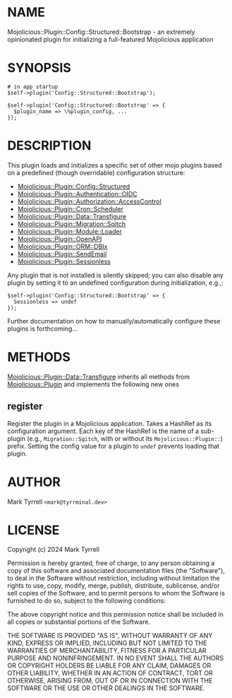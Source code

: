 # NAME

Mojolicious::Plugin::Config::Structured::Bootstrap - an extremely opinionated plugin for initializing a full-featured Mojolicious application

# SYNOPSIS

    # in app startup
    $self->plugin('Config::Structured::Bootstrap'); 

    $self->plugin('Config::Structured::Bootstrap' => {
      $plugin_name => \%plugin_config, ...
    });

# DESCRIPTION

This plugin loads and initializes a specific set of other mojo plugins based on 
a predefined (though overridable) configuration structure:

- [Mojolicious::Plugin::Config::Structured](https://metacpan.org/pod/Mojolicious%3A%3APlugin%3A%3AConfig%3A%3AStructured)
- [Mojolicious::Plugin::Authentication::OIDC](https://metacpan.org/pod/Mojolicious%3A%3APlugin%3A%3AAuthentication%3A%3AOIDC)
- [Mojolicious::Plugin::Authorization::AccessControl](https://metacpan.org/pod/Mojolicious%3A%3APlugin%3A%3AAuthorization%3A%3AAccessControl)
- [Mojolicious::Plugin::Cron::Scheduler](https://metacpan.org/pod/Mojolicious%3A%3APlugin%3A%3ACron%3A%3AScheduler)
- [Mojolicious::Plugin::Data::Transfigure](https://metacpan.org/pod/Mojolicious%3A%3APlugin%3A%3AData%3A%3ATransfigure)
- [Mojolicious::Plugin::Migration::Sqitch](https://metacpan.org/pod/Mojolicious%3A%3APlugin%3A%3AMigration%3A%3ASqitch)
- [Mojolicious::Plugin::Module::Loader](https://metacpan.org/pod/Mojolicious%3A%3APlugin%3A%3AModule%3A%3ALoader)
- [Mojolicious::Plugin::OpenAPI](https://metacpan.org/pod/Mojolicious%3A%3APlugin%3A%3AOpenAPI)
- [Mojolicious::Plugin::ORM::DBIx](https://metacpan.org/pod/Mojolicious%3A%3APlugin%3A%3AORM%3A%3ADBIx)
- [Mojolicious::Plugin::SendEmail](https://metacpan.org/pod/Mojolicious%3A%3APlugin%3A%3ASendEmail)
- [Mojolicious::Plugin::Sessionless](https://metacpan.org/pod/Mojolicious%3A%3APlugin%3A%3ASessionless)

Any plugin that is not installed is silently skipped; you can also disable any
plugin by setting it to an undefined configuration during initialization, e.g.,:

    $self->plugin('Config::Structured::Bootstrap' => {
      Sessionless => undef
    });

Further documentation on how to manually/automatically configure these plugins
is forthcoming...

# METHODS

[Mojolicious::Plugin::Data::Transfigure](https://metacpan.org/pod/Mojolicious%3A%3APlugin%3A%3AData%3A%3ATransfigure) inherits all methods from 
[Mojolicious::Plugin](https://metacpan.org/pod/Mojolicious%3A%3APlugin) and implements the following new ones

## register

Register the plugin in a Mojolicious application. Takes a HashRef as its 
configuration argument. Each key of the HashRef is the name of a sub-plugin
(e.g., `Migration::Sqitch`, with or without its `Mojolicious::Plugin::`) 
prefix. Setting the config value for a plugin to `undef` prevents loading that
plugin.

# AUTHOR

Mark Tyrrell `<mark@tyrrminal.dev>`

# LICENSE

Copyright (c) 2024 Mark Tyrrell

Permission is hereby granted, free of charge, to any person obtaining a copy
of this software and associated documentation files (the "Software"), to deal
in the Software without restriction, including without limitation the rights
to use, copy, modify, merge, publish, distribute, sublicense, and/or sell
copies of the Software, and to permit persons to whom the Software is
furnished to do so, subject to the following conditions:

The above copyright notice and this permission notice shall be included in all
copies or substantial portions of the Software.

THE SOFTWARE IS PROVIDED "AS IS", WITHOUT WARRANTY OF ANY KIND, EXPRESS OR
IMPLIED, INCLUDING BUT NOT LIMITED TO THE WARRANTIES OF MERCHANTABILITY,
FITNESS FOR A PARTICULAR PURPOSE AND NONINFRINGEMENT. IN NO EVENT SHALL THE
AUTHORS OR COPYRIGHT HOLDERS BE LIABLE FOR ANY CLAIM, DAMAGES OR OTHER
LIABILITY, WHETHER IN AN ACTION OF CONTRACT, TORT OR OTHERWISE, ARISING FROM,
OUT OF OR IN CONNECTION WITH THE SOFTWARE OR THE USE OR OTHER DEALINGS IN THE
SOFTWARE.
